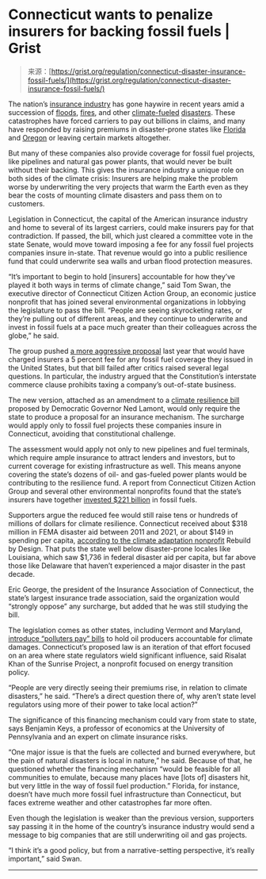 <!--yml
category: 未分类
date: 2024-05-29 12:42:40
-->

# Connecticut wants to penalize insurers for backing fossil fuels | Grist

> 来源：[https://grist.org/regulation/connecticut-disaster-insurance-fossil-fuels/](https://grist.org/regulation/connecticut-disaster-insurance-fossil-fuels/)

The nation’s [insurance industry](https://grist.org/economics/as-climate-risks-mount-the-insurance-safety-net-is-collapsing/) has gone haywire in recent years amid a succession of [floods](https://grist.org/housing/fema-flood-insurance-risk-rating-rollout/), [fires](https://grist.org/agriculture/as-wildfires-worsen-more-california-farms-are-deemed-too-risky-to-insure/), and other [climate-fueled](https://grist.org/extreme-heat/extreme-heat-is-here-can-insurance-help-protect-us/) [disasters](https://grist.org/agriculture/nothings-predictable-extreme-weather-is-ruining-farmers-crops-and-their-finances/). These catastrophes have forced carriers to pay out billions in claims, and many have responded by raising premiums in disaster-prone states like [Florida](https://grist.org/housing/florida-insurance-farmers-desantis-hurricane-ian-litigation/) and [Oregon](https://grist.org/housing/oregon-wildfire-risk-map-home-values/) or leaving certain markets altogether.

But many of these companies also provide coverage for fossil fuel projects, like pipelines and natural gas power plants, that would never be built without their backing. This gives the insurance industry a unique role on both sides of the climate crisis: Insurers are helping make the problem worse by underwriting the very projects that warm the Earth even as they bear the costs of mounting climate disasters and pass them on to customers.

Legislation in Connecticut, the capital of the American insurance industry and home to several of its largest carriers, could make insurers pay for that contradiction. If passed, the bill, which just cleared a committee vote in the state Senate, would move toward imposing a fee for any fossil fuel projects companies insure in-state. That revenue would go into a public resilience fund that could underwrite sea walls and urban flood protection measures.

“It’s important to begin to hold [insurers] accountable for how they’ve played it both ways in terms of climate change,” said Tom Swan, the executive director of Connecticut Citizen Action Group, an economic justice nonprofit that has joined several environmental organizations in lobbying the legislature to pass the bill. “People are seeing skyrocketing rates, or they’re pulling out of different areas, and they continue to underwrite and invest in fossil fuels at a pace much greater than their colleagues across the globe,” he said. 

The group pushed [a more aggressive proposal](https://www.insurancejournal.com/news/east/2023/03/07/710909.htm) last year that would have charged insurers a 5 percent fee for any fossil fuel coverage they issued in the United States, but that bill failed after critics raised several legal questions. In particular, the industry argued that the Constitution’s interstate commerce clause prohibits taxing a company’s out-of-state business.

The new version, attached as an amendment to a [climate resilience bill](https://www.cga.ct.gov/2024/TOB/S/PDF/2024SB-00011-R00-SB.PDF) proposed by Democratic Governor Ned Lamont, would only require the state to produce a proposal for an insurance mechanism. The surcharge would apply only to fossil fuel projects these companies insure in Connecticut, avoiding that constitutional challenge.

The assessment would apply not only to new pipelines and fuel terminals, which require ample insurance to attract lenders and investors, but to current coverage for existing infrastructure as well. This means anyone covering the state’s dozens of oil- and gas-fueled power plants would be contributing to the resilience fund. A report from Connecticut Citizen Action Group and several other environmental nonprofits found that the state’s insurers have together [invested $221 billion](https://www.spglobal.com/marketintelligence/en/news-insights/latest-news-headlines/climate-activists-find-conn-insurers-invest-221b-in-fossil-fuels-57994689) in fossil fuels.

Supporters argue the reduced fee would still raise tens or hundreds of millions of dollars for climate resilience. Connecticut received about $318 million in FEMA disaster aid between 2011 and 2021, or about $149 in spending per capita, [according to the climate adaptation nonprofit](https://rebuildbydesign.org/atlas-of-disaster/) Rebuild by Design. That puts the state well below disaster-prone locales like Louisiana, which saw $1,736 in federal disaster aid per capita, but far above those like Delaware that haven’t experienced a major disaster in the past decade.

Eric George, the president of the Insurance Association of Connecticut, the state’s largest insurance trade association, said the organization would “strongly oppose” any surcharge, but added that he was still studying the bill.

The legislation comes as other states, including Vermont and Maryland, [introduce “polluters pay” bills](https://grist.org/accountability/a-superfund-for-climate-change-states-consider-a-new-way-to-make-big-oil-pay/) to hold oil producers accountable for climate damages. Connecticut’s proposed law is an iteration of that effort focused on an area where state regulators wield significant influence, said Risalat Khan of the Sunrise Project, a nonprofit focused on energy transition policy. 

“People are very directly seeing their premiums rise, in relation to climate disasters,” he said. “There’s a direct question there of, why aren’t state level regulators using more of their power to take local action?”

The significance of this financing mechanism could vary from state to state, says Benjamin Keys, a professor of economics at the University of Pennsylvania and an expert on climate insurance risks. 

“One major issue is that the fuels are collected and burned everywhere, but the pain of natural disasters is local in nature,” he said. Because of that, he questioned whether the financing mechanism “would be feasible for all communities to emulate, because many places have [lots of] disasters hit, but very little in the way of fossil fuel production.” Florida, for instance, doesn’t have much more fossil fuel infrastructure than Connecticut, but faces extreme weather and other catastrophes far more often.

Even though the legislation is weaker than the previous version, supporters say passing it in the home of the country’s insurance industry would send a message to big companies that are still underwriting oil and gas projects.

“I think it’s a good policy, but from a narrative-setting perspective, it’s really important,” said Swan.

* * *